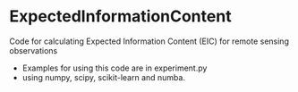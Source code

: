 # ExpectedInformationContent
Code for calculating Expected Information Content (EIC) 
for remote sensing observations
+ Examples for using this code are in experiment.py
+ using numpy, scipy, scikit-learn and numba.
